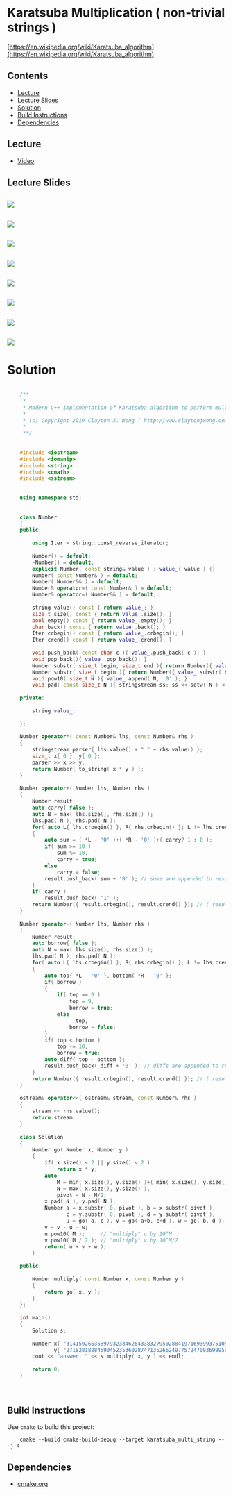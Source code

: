 # Karatsuba Multiplication ( non-trivial strings )
[https://en.wikipedia.org/wiki/Karatsuba_algorithm](https://en.wikipedia.org/wiki/Karatsuba_algorithm)

## Contents
* [Lecture](#lecture)
* [Lecture Slides](#lecture-slides)
* [Solution](#solution)
* [Build Instructions](#build-instructions)
* [Dependencies](#dependencies)

## Lecture
* [Video](https://www.coursera.org/lecture/algorithms-divide-conquer/karatsuba-multiplication-wKEYL)

## Lecture Slides
![](https://github.com/claytonjwong/Algorithms-Stanford/blob/master/course1/karatsuba_multiplication/documentation/mult_01.png)
---
![](https://github.com/claytonjwong/Algorithms-Stanford/blob/master/course1/karatsuba_multiplication/documentation/mult_02.png)
---
![](https://github.com/claytonjwong/Algorithms-Stanford/blob/master/course1/karatsuba_multiplication/documentation/mult_03.png)
---
![](https://github.com/claytonjwong/Algorithms-Stanford/blob/master/course1/karatsuba_multiplication/documentation/mult_04.png)
---
![](https://github.com/claytonjwong/Algorithms-Stanford/blob/master/course1/karatsuba_multiplication/documentation/mult_05.png)
---
![](https://github.com/claytonjwong/Algorithms-Stanford/blob/master/course1/karatsuba_multiplication/documentation/mult_06.png)
---
![](https://github.com/claytonjwong/Algorithms-Stanford/blob/master/course1/karatsuba_multiplication/documentation/mult_07.png)
---
![](https://github.com/claytonjwong/Algorithms-Stanford/blob/master/course1/karatsuba_multiplication/documentation/mult_08.png)
---

# Solution
```cpp

    /**
     *
     * Modern C++ implementation of Karatsuba algorithm to perform multiplication of two large integers represented as strings
     *
     * (c) Copyright 2019 Clayton J. Wong ( http://www.claytonjwong.com )
     *
     **/
    
    
    #include <iostream>
    #include <iomanip>
    #include <string>
    #include <cmath>
    #include <sstream>
    
    
    using namespace std;
    
    
    class Number
    {
    public:
    
        using Iter = string::const_reverse_iterator;
    
        Number() = default;
        ~Number() = default;
        explicit Number( const string& value ) : value_{ value } {}
        Number( const Number& ) = default;
        Number( Number&& ) = default;
        Number& operator=( const Number& ) = default;
        Number& operator=( Number&& ) = default;
    
        string value() const { return value_; }
        size_t size() const { return value_.size(); }
        bool empty() const { return value_.empty(); }
        char back() const { return value_.back(); }
        Iter crbegin() const { return value_.crbegin(); }
        Iter crend() const { return value_.crend(); }
    
        void push_back( const char c ){ value_.push_back( c ); }
        void pop_back(){ value_.pop_back(); }
        Number substr( size_t begin, size_t end ){ return Number({ value_.substr( begin, end ) }); }
        Number substr( size_t begin ){ return Number({ value_.substr( begin ) }); }
        void pow10( size_t N ){ value_.append( N, '0' ); }
        void pad( const size_t N ){ stringstream ss; ss << setw( N ) << setfill( '0' ) << value_; value_ = ss.str(); }
    
    private:
    
        string value_;
    
    };
    
    Number operator*( const Number& lhs, const Number& rhs )
    {
        stringstream parser{ lhs.value() + " " + rhs.value() };
        size_t x{ 0 }, y{ 0 };
        parser >> x >> y;
        return Number{ to_string( x * y ) };
    }
    
    Number operator+( Number lhs, Number rhs )
    {
        Number result;
        auto carry{ false };
        auto N = max( lhs.size(), rhs.size() );
        lhs.pad( N ), rhs.pad( N );
        for( auto L{ lhs.crbegin() }, R{ rhs.crbegin() }; L != lhs.crend() && R != rhs.crend(); ++L, ++R )
        {
            auto sum = ( *L - '0' )+( *R - '0' )+( carry? 1 : 0 );
            if( sum >= 10 )
                sum %= 10,
                carry = true;
            else
                carry = false;
            result.push_back( sum + '0' ); // sums are appended to result in reverse order, so return result in reverse...
        }
        if( carry )
            result.push_back( '1' );
        return Number({ result.crbegin(), result.crend() }); // ( result in reverse )
    }
    
    Number operator-( Number lhs, Number rhs )
    {
        Number result;
        auto borrow{ false };
        auto N = max( lhs.size(), rhs.size() );
        lhs.pad( N ), rhs.pad( N );
        for( auto L{ lhs.crbegin() }, R{ rhs.crbegin() }; L != lhs.crend() && R != rhs.crend(); ++L, ++R )
        {
            auto top{ *L - '0' }, bottom{ *R - '0' };
            if( borrow )
            {
                if( top == 0 )
                    top = 9,
                    borrow = true;
                else
                    --top,
                    borrow = false;
            }
            if( top < bottom )
                top += 10,
                borrow = true;
            auto diff{ top - bottom };
            result.push_back( diff + '0' ); // diffs are appended to result in reverse order, so return result in reverse...
        }
        return Number({ result.crbegin(), result.crend() }); // ( result in reverse )
    }
    
    ostream& operator<<( ostream& stream, const Number& rhs )
    {
        stream << rhs.value();
        return stream;
    }
    
    class Solution
    {
        Number go( Number x, Number y )
        {
            if( x.size() < 2 || y.size() < 2 )
                return x * y;
            auto
                M = min( x.size(), y.size() )+( min( x.size(), y.size() ) & 1 ), // add one for odd min size
                N = max( x.size(), y.size() ),
                pivot = N - M/2;
            x.pad( N ), y.pad( N );
            Number a = x.substr( 0, pivot ), b = x.substr( pivot ),
                   c = y.substr( 0, pivot ), d = y.substr( pivot ),
                   u = go( a, c ), v = go( a+b, c+d ), w = go( b, d );
            v = v - u - w;
            u.pow10( M );     // "multiply" u by 10^M
            v.pow10( M / 2 ); // "multiply" v by 10^M/2
            return( u + v + w );
        }
    
    public:
    
        Number multiply( const Number x, const Number y )
        {
            return go( x, y );
        }
    };
    
    int main()
    {
        Solution s;
    
        Number x{ "3141592653589793238462643383279502884197169399375105820974944592" },
               y{ "2718281828459045235360287471352662497757247093699959574966967627" };
        cout << "answer: " << s.multiply( x, y ) << endl;
    
        return 0;
    }
    
    


```

## Build Instructions
Use ```cmake``` to build this project:

```
    cmake --build cmake-build-debug --target karatsuba_multi_string -- -j 4
```

## Dependencies
* [cmake.org](https://cmake.org)

